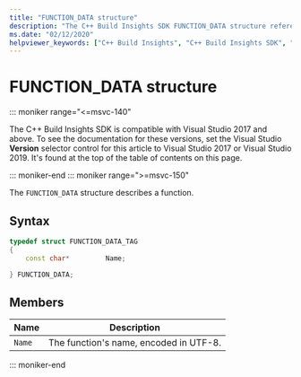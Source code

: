 ```yaml
---
title: "FUNCTION_DATA structure"
description: "The C++ Build Insights SDK FUNCTION_DATA structure reference."
ms.date: "02/12/2020"
helpviewer_keywords: ["C++ Build Insights", "C++ Build Insights SDK", "FUNCTION_DATA", "throughput analysis", "build time analysis", "vcperf.exe"]
---
```

# FUNCTION_DATA structure

::: moniker range="<=msvc-140"

The C++ Build Insights SDK is compatible with Visual Studio 2017 and above. To see the documentation for these versions, set the Visual Studio **Version** selector control for this article to Visual Studio 2017 or Visual Studio 2019. It's found at the top of the table of contents on this page.

::: moniker-end
::: moniker range=">=msvc-150"

The `FUNCTION_DATA` structure describes a function.

## Syntax

```cpp
typedef struct FUNCTION_DATA_TAG
{
    const char*         Name;

} FUNCTION_DATA;
```

## Members

| Name | Description |
|--|--|
| `Name` | The function's name, encoded in UTF-8. |

::: moniker-end
